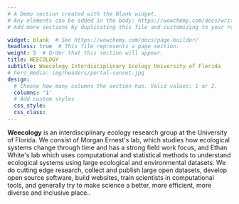 ```yaml
---
# A Demo section created with the Blank widget.
# Any elements can be added in the body: https://wowchemy.com/docs/writing-markdown-latex/
# Add more sections by duplicating this file and customizing to your requirements.

widget: blank  # See https://wowchemy.com/docs/page-builder/
headless: true  # This file represents a page section.
weight: 5  # Order that this section will appear.
title: WEECOLOGY
subtitle: Weecology Interdisciplinary Ecology University of Florida
# hero_media: img/headers/portal-sunset.jpg
design:
  # Choose how many columns the section has. Valid values: 1 or 2.
  columns: '1'
  # Add custom styles
  css_style:
  css_class:
---
```


**Weecology** is an interdisciplinary ecology research group at the University of Florida. We consist of Morgan Ernest's lab, which studies how ecological systems change through time and has a strong field work focus, and Ethan White's lab which uses computational and statistical methods to understand ecological systems using large ecological and environmental datasets. We do cutting edge research, collect and publish large open datasets, develop open source software, build websites, train scientists in computational tools, and generally try to make science a better, more efficient, more diverse and inclusive place..
